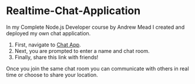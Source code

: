 # Realtime-Chat-Application

In my Complete Node.js Developer course by Andrew Mead I created and deployed my own chat application. 

1. First, navigate to [Chat App](https://bansal-chat-app.herokuapp.com/).
2. Next, you are prompted to enter a name and chat room.
3. Finally, share this link with friends!

Once you join the same chat room you can communicate with others in real time or choose to share your location.
